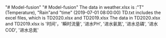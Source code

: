 "# Model-fusion" 
"# Model-fusion" 
The data in weather.xlsx is :"T" (Temperature), "Rain"and "time" (2019-07-01 08:00:00)
TD.txt includes the excel files, which is TD2020.xlsx and TD2019.xlsx
The data in TD2020.xlsx and TD2019.xlsx is '时间'，'瞬时流量', '进水PH', '进水氨氮', '进水总磷', '进水COD', '进水总氮'
